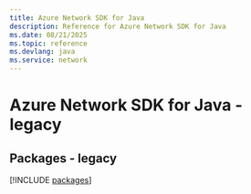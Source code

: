 ```yaml
---
title: Azure Network SDK for Java
description: Reference for Azure Network SDK for Java
ms.date: 08/21/2025
ms.topic: reference
ms.devlang: java
ms.service: network
---
```

# Azure Network SDK for Java - legacy
## Packages - legacy
[!INCLUDE [packages](network-index.md)]